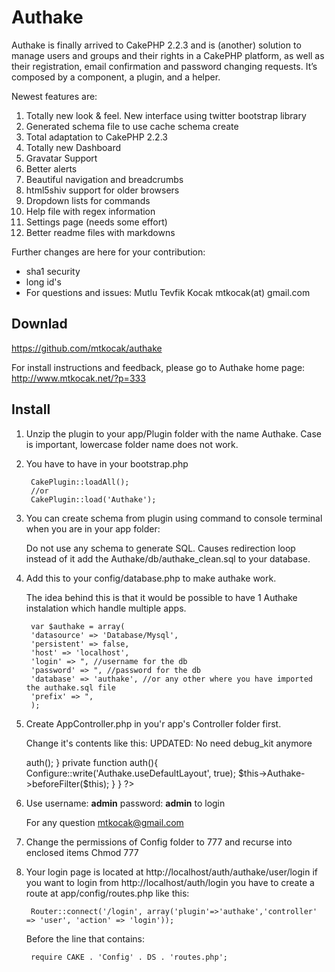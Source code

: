 Authake
============

Authake is finally arrived to CakePHP 2.2.3 and is (another) solution to manage users and groups and their rights in a CakePHP platform, as well as their registration, email confirmation and password changing requests. It’s composed by a component, a plugin, and a helper.

Newest features are:

1. Totally new look & feel. New interface using twitter bootstrap library
2. Generated schema file to use cache schema create
3. Total adaptation to CakePHP 2.2.3
4. Totally new Dashboard
5. Gravatar Support
6. Better alerts
7. Beautiful navigation and breadcrumbs
8. html5shiv support for older browsers
9. Dropdown lists for commands
10. Help file with regex information
11. Settings page (needs some effort)
12. Better readme files with markdowns

Further changes are here for your contribution:

- sha1 security
- long id's
- For questions and issues: Mutlu Tevfik Kocak mtkocak(at) gmail.com

Downlad
--------------

https://github.com/mtkocak/authake

For install instructions and feedback, please go to Authake home page: http://www.mtkocak.net/?p=333

Install
----------

1. Unzip the plugin to your app/Plugin folder with the name Authake. Case is important, lowercase folder name does not work.

2. You have to have in your bootstrap.php

        CakePlugin::loadAll();
        //or
        CakePlugin::load('Authake');

3. You can create schema from plugin using command to console terminal when you are in your app folder: 

    Do not use any schema to generate SQL. Causes redirection loop instead of it add the Authake/db/authake_clean.sql to your database.

4. Add this to your config/database.php to make authake work.

    The idea behind this is that it would be possible to have 1 Authake instalation which handle multiple apps.

        var $authake = array(
        'datasource' => 'Database/Mysql',
        'persistent' => false,
        'host' => 'localhost',
        'login' => ", //username for the db
        'password' => ", //password for the db
        'database' => 'authake', //or any other where you have imported the authake.sql file
        'prefix' => ",
        );

5. Create AppController.php in you'r app's Controller folder first.

    Change it's contents like this: UPDATED: No need debug_kit anymore

    <?php

        class AppController extends Controller {
        	var $helpers = array('Form', 'Time', 'Html', 'Session', 'Js', 'Authake.Authake');
        	var $components = array('Session','RequestHandler', 'Authake.Authake');
        	var $counter = 0;
        	function beforeFilter(){
        		$this->auth();
        	}
        	private function auth(){
        		Configure::write('Authake.useDefaultLayout', true);
        		$this->Authake->beforeFilter($this);
        	}

        }
        ?>

6. Use username: **admin** password: **admin** to login

    For any question mtkocak@gmail.com
    
7. Change the permissions of Config folder to 777 and recurse into enclosed items
    Chmod 777

8. Your login page is located at http://localhost/auth/authake/user/login if you want to login from http://localhost/auth/login you have to create a route at app/config/routes.php like this:

        Router::connect('/login', array('plugin'=>'authake','controller' => 'user', 'action' => 'login'));

    Before the line that contains:

        require CAKE . 'Config' . DS . 'routes.php';

